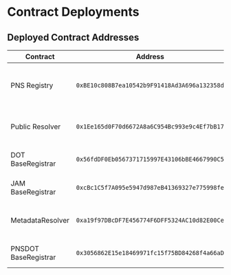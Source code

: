 # Contract Deployments

## Deployed Contract Addresses

| Contract | Address | Description |
|----------|---------|-------------|
| PNS Registry | `0xBE10c808B7ea10542b9F91418Ad3A696a132358d` | Core registry managing the naming system |
| Public Resolver | `0x1Ee165d0F70d6672A8a6C954Bc993e9c4Ef7bB17` | Default resolver for address resolution |
| DOT BaseRegistrar | `0x56fdDF0Eb0567371715997E43106bBE4667990C5` | Registrar for .dot domains |
| JAM BaseRegistrar | `0xcBc1C5f7A095e5947d987eB41369327e775998fe` | Registrar for .jam domains |
| MetadataResolver | `0xa19f97DBcDF7E456774F6DFF5324AC10d82E00Ce` | Resolver for metadata storage |
| PNSDOT BaseRegistrar | `0x3056862E15e18469971fc15f75BD84268f4a66aD` | Registrar for pns.dot domains |